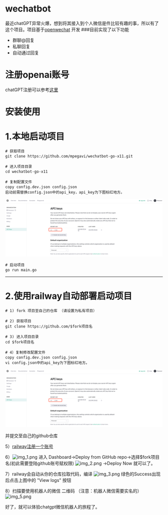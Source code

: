 # wechatbot
最近chatGPT异常火爆，想到将其接入到个人微信是件比较有趣的事，所以有了这个项目。项目基于[openwechat](https://github.com/eatmoreapple/openwechat)
开发
###目前实现了以下功能
 + 群聊@回复
 + 私聊回复
 + 自动通过回复
 
# 注册openai账号
chatGPT注册可以参考[这里](https://juejin.cn/post/7173447848292253704)

# 安装使用

# 1.本地启动项目
````
# 获取项目
git clone https://github.com/mpegavi/wechatbot-go-x11.git

# 进入项目目录
cd wechatbot-go-x11

# 复制配置文件
copy config.dev.json config.json
启动前需替换config.json中的api_key，api_key为下图标红地方。
````
![img.png](img.png)

```
# 启动项目
go run main.go
```
---------------

# 2.使用railway自动部署启动项目
```
# 1) fork 项目至自己的仓库 （请设置为私有项目）

# 2) 获取项目
git clone https://github.com/$fork项目名

# 3) 进入项目目录
cd $fork项目名

# 4）复制修改配置文件
copy config.dev.json config.json
vi config.json中的api_key为下图标红地方。
````
![img.png](img.png)

并提交至自己的github仓库

5）[railway注册一个账号](https://railway.app/)

6）![img_1.png](img_1.png)
   进入 Dashboard->Deploy from GitHub repo->选择$fork项目名(初此需要登陆github账号赋权限)
![img_2.png](img_2.png)
   ->Deploy Now 就可以了。

7）railway会自动从你的仓库拉取代码，编译
![img_3.png](img_3.png)
绿色的Success出现后点击上图中的 "View logs" 按钮

8）扫描要使用机器人的微信 二维码 （注意：机器人微信需要实名的）
![img_5.png](img_5.png)

好了，就可以体验chatgpt微信机器人的旅程了。








